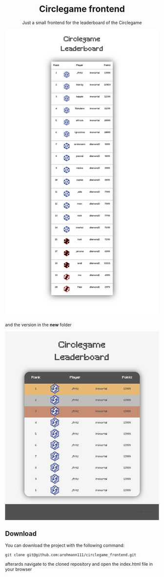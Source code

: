 
<h1 align="center">Circlegame frontend</h1>
<p align="center">Just a small frontend for the leaderboard of the Circlegame</p>

![Screenshot](./docs/CirclegameLeaderboard.png)

and the version in the **new** folder

![Screenshot](./docs/newLeaderboard.png)

## Download
You can download the project with the following command:
```
git clone git@github.com:arohmann111/circlegame_frontend.git
```
afterards navigate to the cloned repository and open the index.html file in your browser
